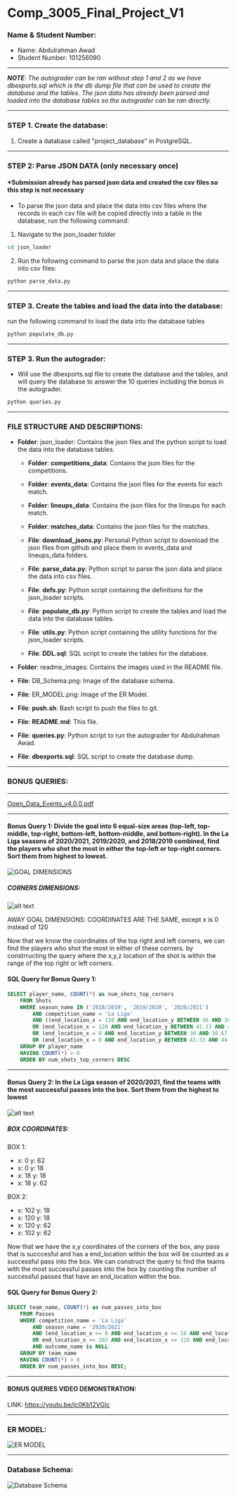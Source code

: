 # Comp_3005_Final_Project_V1

### Name & Student Number:

- Name: Abdulrahman Awad
- Student Number: 101256090

___
***NOTE**: The autograder can be ran without step 1 and 2 as we have dbexports.sql which is the db dump file that can be used to create the database and the tables. The json data has already been parsed and loaded into the database tables so the autograder can be ran directly.*
___
### STEP 1. Create the database:

1.  Create a database called "project_database" in PostgreSQL.


___
### STEP 2: Parse JSON DATA (only necessary once) 
#### *Submission already has parsed json data and created the csv files  so this step is not necessary

- To parse the json data and place the data into csv files where the records in 
each csv file will be copied directly into a table in the database, run the following command:

1. Navigate to the json_loader folder
```bash
cd json_loader
```

2. Run the following command to parse the json data and place the data into csv files:
```bash
python parse_data.py
```


___

### STEP 3. Create the tables and load the data into the database:

run the following command to load the data into the database tables

```bash
python populate_db.py
```
____
### STEP 3. Run the autograder:

- Will use the dbexports.sql file to create the database and the tables, and will query the database to answer the 10 queries including the bonus in the autograder.

```bash
python queries.py
```

___

### FILE STRUCTURE AND DESCRIPTIONS:

- **Folder**: json_loader: Contains the json files and the python script to load the data into the database tables.
    - **Folder**: **competitions_data**: Contains the json files for the competitions.
    - **Folder**: **events_data**: Contains the json files for the events for each match.
    - **Folder**: **lineups_data**: Contains the json files for the lineups for each match.
    - **Folder**: **matches_data**: Contains the json files for the matches.

    - **File**: **download_jsons.py**: Personal Python script to download the json files from github and place them in events_data and lineups_data folders.
    - **File**: **parse_data.py**: Python script to parse the json data and place the data into csv files.
    - **File**: **defs.py**: Python script containing the definitions for the json_loader scripts.
    - **File**: **populate_db.py**: Python script to create the tables and load the data into the database tables.
    - **File**: **utils.py**: Python script containing the utility functions for the json_loader scripts.
    - **File**: **DDL.sql**: SQL script to create the tables for the database.

- **Folder**: readme_images: Contains the images used in the README file.
- **File**: DB_Schema.png: Image of the database schema.
- **File**: ER_MODEL.png: Image of the ER Model.
- **File**: **push.sh**: Bash script to push the files to git.
- **File**: **README.md**: This file.
- **File**: **queries.py**: Python script to run the autograder for Abdulrahman Awad.
- **File**: **dbexports.sql**: SQL script to create the database dump.

____

### BONUS QUERIES:
____

[Open_Data_Events_v4.0.0.pdf](../../../../../Downloads/Open_Data_Events_v4.0.0.pdf)

____
#### **Bonus Query 1**: Divide the goal into 6 equal-size areas (top-left, top-middle, top-right, bottom-left, bottom-middle, and bottom-right). In the La Liga seasons of 2020/2021, 2019/2020, and 2018/2019 combined, find the players who shot the most in either the top-left or top-right corners. Sort them from highest to lowest.

![GOAL DIMENSIONS](readme_images/image.png)

##### CORNERS DIMENSIONS:
![alt text](readme_images/image-3.png)

AWAY GOAL DIMENSIONS:
COORDINATES ARE THE SAME, except x is 0 instead of 120

Now that we know the coordinates of the top right and left corners, we can find the players who shot the most in either of these corners. by constrructing the query where the x,y,z location of the shot is within the range of the top right or left corners.

#### SQL Query for Bonus Query 1:
```sql  
SELECT player_name, COUNT(*) as num_shots_top_corners
    FROM Shots
    WHERE season_name IN ('2018/2019', '2019/2020', '2020/2021')
        AND competition_name = 'La Liga'
        AND ((end_location_x = 120 AND end_location_y BETWEEN 36 AND 38.67 AND end_location_z BETWEEN 1.33 AND 2.67)
        OR (end_location_x = 120 AND end_location_y BETWEEN 41.33 AND 44 AND end_location_z BETWEEN 1.33 AND 2.67)
        OR (end_location_x = 0 AND end_location_y BETWEEN 36 AND 38.67 AND end_location_z BETWEEN 1.33 AND 2.67)
        OR (end_location_x = 0 AND end_location_y BETWEEN 41.33 AND 44 AND end_location_z BETWEEN 1.33 AND 2.67))
    GROUP BY player_name
    HAVING COUNT(*) > 0
    ORDER BY num_shots_top_corners DESC
```
____ 

#### Bonus Query 2: In the La Liga season of 2020/2021, find the teams with the most successful passes into the box. Sort them from the highest to lowest

![alt text](readme_images/image-4.png)

##### BOX COORDINATES:

BOX 1:
- x: 0 y: 62
- x: 0 y: 18
- x: 18 y: 18
- x: 18 y: 62

BOX 2:
- x: 102 y: 18
- x: 120 y: 18
- x: 120 y: 62
- x: 102 y: 62

Now that we have the x,y coordinates of the corners of the box, any pass that is succcesful and has a end_location within the box will be counted as a successful pass into the box. We can construct the query to find the teams with the most successful passes into the box by counting the number of successful passes that have an end_location within the box.

#### SQL Query for Bonus Query 2:
```sql
SELECT team_name, COUNT(*) as num_passes_into_box
    FROM Passes
    WHERE competition_name = 'La Liga'
        AND season_name = '2020/2021'
        AND (end_location_x >= 0 AND end_location_x <= 18 AND end_location_y >= 18 AND end_location_y <= 62
        OR end_location_x >= 102 AND end_location_x <= 120 AND end_location_y >= 18 AND end_location_y <= 62)
        AND outcome_name is NULL
    GROUP BY team_name
    HAVING COUNT(*) > 0
    ORDER BY num_passes_into_box DESC;
```

____

#### BONUS QUERIES VIDEO DEMONSTRATION:

LINK: https://youtu.be/lc0Kb12VGIc

____



### ER MODEL:

![ER MODEL](readme_images/ER_MODEL.png)

____

### Database Schema:

![Database Schema](readme_images/DB_Schema.png)